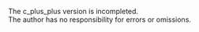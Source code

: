 The c_plus_plus version is incompleted.   
The author has no responsibility for errors or omissions.   
